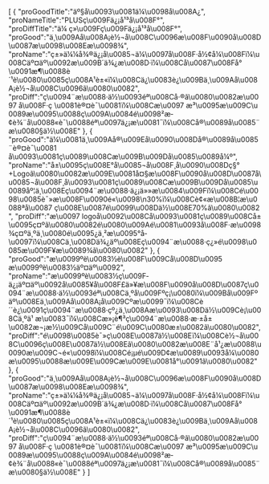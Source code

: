 [
	{
		"proGoodTitle":"äº§å\u0093\u0081ä¼\u0098å\u008A¿",
		"proNameTitle":"PLUSç\u009F­ä¿¡å¹³å\u008F°",
		"proDiffTitle":"ä¼ ç»\u009Fç\u009F­ä¿¡å¹³å\u008F°",
		"proGood":"ä¸\u009Aå\u008A¡è½¬å\u008C\u0096æ\u008F\u0090å\u008D\u0087æ\u0098\u008Eæ\u0098¾",
		"proName":"ç±»ä¼¼å¾®ä¿¡å\u0085¬ä¼\u0097å\u008F·å½¢å¼\u008Fï¼\u008Cäº¤äº\u0092æ\u009B´ä¾¿æ\u008D·ï¼\u008Cå\u0087\u008Få°\u0091æ¶\u0088è´¹è\u0080\u0085ç\u008A¹è±«ï¼\u008Cä¿\u0083è¿\u009Bä¸\u009Aå\u008A¡è½¬å\u008C\u0096ã\u0080\u0082",
		"proDiff":"ç\u0094¨æ\u0088·ä½\u0093éª\u008Cå·®ã\u0080\u0082æ\u0097 å\u008F·ç \u0081è®¤è¯\u0081ï¼\u008Cæ\u0097 æ³\u0095æ\u009C\u0089æ\u0095\u0088ç\u009A\u0084é\u0098²æ­¢è¾¨å\u0088«è¯\u0088éª\u0097ä¿¡æ\u0081¯ï¼\u008Cå®\u0089å\u0085¨æ\u0080§ä½\u008E"
	},
	{
		"proGood":"ä¼\u0081ä¸\u009Aå®\u009Eå\u0090\u008Då®\u0089å\u0085¨è®¤è¯\u0081  å\u0093\u0081ç\u0089\u008Cæ\u009B\u009Då\u0085\u0089å¼º",
		"proName":"å±\u0095ç\u008E°å\u0085¬å\u008F¸å\u0090\u008Dç§° +Logoã\u0080\u0082æ\u009E\u0081å¤§æ\u008F\u0090å\u008D\u0087å\u0085¬å\u008F¸å\u0093\u0081ç\u0089\u008Cæ\u009B\u009Då\u0085\u0089åº¦ä¸\u008Eç\u0094¨æ\u0088·ä¿¡ä»»æ\u0084\u009Fï¼\u008Cé\u0098\u0085è¯»æ\u008F\u0090é«\u0098\n30%ï¼\u008Cè¢«æ\u008B¦æ\u0088ªå\u0087 ç\u008E\u0087é\u0099\u008Dä½\u008E70%ã\u0080\u0082",
		"proDiff":"æ\u0097 logoå\u0092\u008Cå\u0093\u0081ç\u0089\u008Cå±\u0095ç¤ºã\u0080\u0082é\u0080\u009Aé\u0081\u0093å\u008F·æ\u0098¾ç¤ºä¸ºä¸\u0080é\u0095¿ä¸²æ\u0095°å­\u0097ï¼\u008Cä¸\u008Dä¾¿äº\u008Eç\u0094¨æ\u0088·ç¿»é\u0098\u0085æ\u009F¥æ\u0089¾ã\u0080\u0082"
	},
	{
		"proGood":"æ\u0099ºè\u0083½è\u008F\u009Cå\u008D\u0095  æ\u0099ºè\u0083½äº¤äº\u0092",
		"proName":"æ\u0099ºè\u0083½ç\u009F­ä¿¡äº¤äº\u0092å\u0085¥å\u008F£ä»¥æ\u008F\u0090å\u008D\u0087ç\u0094¨æ\u0088·ä½\u0093éª\u008Cä¸ºå\u009Fºç¡\u0080ï¼\u009Bå\u009Fºäº\u008Eä¸\u009Aå\u008A¡å\u009Cºæ\u0099¯ï¼\u008Cè´´è¿\u0091ç\u0094¨æ\u0088·çº¿ä¸\u008Aæ\u0093\u008Dä½\u009Cè¡\u008Cä¸ºä¹ æ\u0083¯ï¼\u008Cæ»¡è¶³ç\u0094¨æ\u0088·æ·±å±\u0082æ¬¡æ½\u009Cå\u009C¨é\u009C\u0080æ±\u0082ã\u0080\u0082",
		"proDiff":"é\u0098\u0085è¯»ç\u008E\u0087ä½\u008Eï¼\u008Cè½¬å\u008C\u0096ç\u008E\u0087ä½\u008Eã\u0080\u0082æ\u008E¨å¹¿æ\u0088\u0090æ\u009C¬é«\u0098ï¼\u008Cé¡µé\u009D¢æ\u0089\u0093å¼\u0080æ\u0095\u0088æ\u009E\u009Cæ\u009E\u0081å°\u0091ã\u0080\u0082"
	},
	{
		"proGood":"ä¸\u009Aå\u008A¡è½¬å\u008C\u0096æ\u008F\u0090å\u008D\u0087æ\u0098\u008Eæ\u0098¾",
		"proName":"ç±»ä¼¼å¾®ä¿¡å\u0085¬ä¼\u0097å\u008F·å½¢å¼\u008Fï¼\u008Cäº¤äº\u0092æ\u009B´ä¾¿æ\u008D·ï¼\u008Cå\u0087\u008Få°\u0091æ¶\u0088è´¹è\u0080\u0085ç\u008A¹è±«ï¼\u008Cä¿\u0083è¿\u009Bä¸\u009Aå\u008A¡è½¬å\u008C\u0096ã\u0080\u0082",
		"proDiff":"ç\u0094¨æ\u0088·ä½\u0093éª\u008Cå·®ã\u0080\u0082æ\u0097 å\u008F·ç \u0081è®¤è¯\u0081ï¼\u008Cæ\u0097 æ³\u0095æ\u009C\u0089æ\u0095\u0088ç\u009A\u0084é\u0098²æ­¢è¾¨å\u0088«è¯\u0088éª\u0097ä¿¡æ\u0081¯ï¼\u008Cå®\u0089å\u0085¨æ\u0080§ä½\u008E"
	}
]